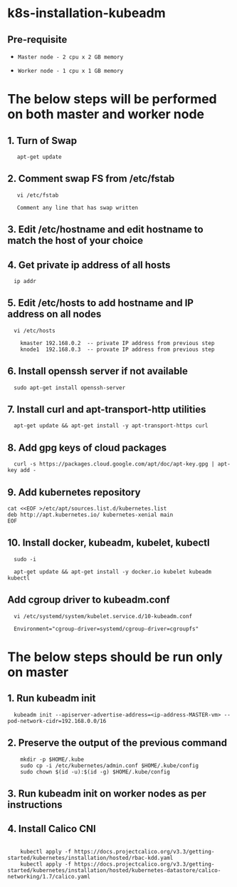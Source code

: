 # k8s-installation-kubeadm

##  Pre-requisite 

*     Master node - 2 cpu x 2 GB memory
*     Worker node - 1 cpu x 1 GB memory

#  The below steps will be performed on both master and worker node 

##  1.  Turn of Swap

`   apt-get update`

##  2.  Comment swap FS from /etc/fstab 

`   vi /etc/fstab`

`   Comment any line that has swap written` 

##  3.  Edit /etc/hostname and edit hostname to match the host of your choice 

##  4.  Get private ip address of all hosts 

`   ip addr ` 

##  5.  Edit /etc/hosts to add hostname and IP address on all nodes 

`   vi /etc/hosts ` 

~~~
    kmaster 192.168.0.2  -- private IP address from previous step
    knode1  192.168.0.3  -- provate IP address from previous step 
~~~

##  6.  Install openssh server if not available

`   sudo apt-get install openssh-server ` 

##  7.  Install curl and apt-transport-http utilities 

`   apt-get update && apt-get install -y apt-transport-https curl `

##  8.  Add gpg keys of cloud packages 

`   curl -s https://packages.cloud.google.com/apt/doc/apt-key.gpg | apt-key add - `

##  9.  Add kubernetes repository 

~~~
cat <<EOF >/etc/apt/sources.list.d/kubernetes.list
deb http://apt.kubernetes.io/ kubernetes-xenial main
EOF
~~~

##  10. Install docker, kubeadm, kubelet, kubectl 

`   sudo -i ` 

`   apt-get update && apt-get install -y docker.io kubelet kubeadm kubectl ` 

##  Add cgroup driver to kubeadm.conf

`   vi /etc/systemd/system/kubelet.service.d/10-kubeadm.conf ` 

`   Environment="cgroup-driver=systemd/cgroup-driver=cgroupfs" ` 


#   The below steps should be run only on master 

##  1.  Run kubeadm init 

`   kubeadm init --apiserver-advertise-address=<ip-address-MASTER-vm> --pod-network-cidr=192.168.0.0/16 ` 

##  2.  Preserve the output of the previous command 

~~~
    mkdir -p $HOME/.kube
    sudo cp -i /etc/kubernetes/admin.conf $HOME/.kube/config
    sudo chown $(id -u):$(id -g) $HOME/.kube/config
~~~

##  3.  Run kubeadm init on worker nodes as per instructions 

##  4.  Install Calico CNI
~~~

    kubectl apply -f https://docs.projectcalico.org/v3.3/getting-started/kubernetes/installation/hosted/rbac-kdd.yaml
    kubectl apply -f https://docs.projectcalico.org/v3.3/getting-started/kubernetes/installation/hosted/kubernetes-datastore/calico-networking/1.7/calico.yaml

~~~









